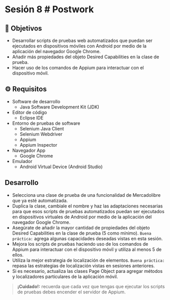 # Sesión 8 # Postwork

## :dart: Objetivos

- Desarrollar scripts de pruebas web automatizados que puedan ser ejecutados en dispositivos móviles con Android por medio de la aplicación del navegador Google Chrome.
- Añadir más propiedades del objeto Desired Capabilities en la clase de prueba.
- Hacer uso de los comandos de Appium para interactuar con el dispositivo móvil.




## ⚙ Requisitos

+ Software de desarrollo
    - Java Software Development Kit (JDK)
+ Editor de código
    - Eclipse IDE
+ Entorno de pruebas de software
    - Selenium Java Client
    - Selenium Webdriver
    - Appium
    - Appium Inspector
+ Navegador App
    - Google Chrome
+ Emulador
    - Android Virtual Device (Android Studio)


## Desarrollo

- Selecciona una clase de prueba de una funcionalidad de Mercadolibre que ya esté automatizada.
- Duplica la clase, cambiale el nombre y haz las adaptaciones necesarias para que esos scripts de pruebas automatizados puedan ser ejecutados en dispositivos virtuales de Android por medio de la aplicación del navegador Google Chrome.
- Asegúrate de añadir la mayor cantidad de propiedades del objeto Desired Capabilities en la clase de prueba (5 como mínimo).
    `Buena práctica:` agrega algunas capacidades deseadas vistas en esta sesión.
- Mejora los scripts de pruebas haciendo uso de los  comandos de Appium para interactuar con el dispositivo móvil y utiliza al menos 5 de ellos.
- Utiliza la mejor estrategia de localización de elementos.
    `Buena práctica:` repasa las estrategias de localización vistas en sesiones anteriores.
- Si es necesario, actualiza las clases Page Object para agregar métodos y localizadores particulares de la aplicación móvil.


> __¡Cuidado!:__ recuerda que cada vez que tengas que ejecutar los scripts de pruebas debes encender el servidor de Appium.
